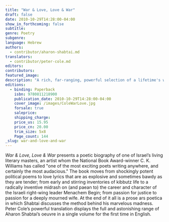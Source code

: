 ```yaml
---
title: "War & Love, Love & War"
draft: false
date: 2010-10-29T14:28:00-04:00
show_in_forthcoming: false
subtitle:
genre: Poetry
subgenre:
language: Hebrew
authors:
  - contributor/aharon-shabtai.md
translators:
  - contributor/peter-cole.md
editors:
contributors:
featured_image:
description: "A rich, far-ranging, powerful selection of a lifetime's work by the Israeli poet Aharon Shabtai, _one of the most exciting writers working in Hebrew today_ (Ha'aretz). "
editions:
  - binding: Paperback
    isbn: 9780811218900
    publication_date: 2010-10-29T14:28:00-04:00
    cover_image: /images/ColeWarLove.jpg
    forsale: true
    saleprice:
    shipping_charge:
    price_us: 15.95
    price_cn: 20.00
    trim_size: 5x8
    Page_count: 144
_slug: war-and-love-and-war
---
```


_War & Love, Love & War_ presents a poetic biography of one of Israel’s living literary masters, an artist whom the National Book Award-winner C. K. Williams has called "one of the most exciting poets writing anywhere, and certainly the most audacious." The book moves from shockingly potent political poems to love lyrics that are as explosive and sometimes bawdy as they are tender; from early and stirring inventories of kibbutz life to a radically inventive midrash on (and paean to) the career and character of the Israeli right-wing leader Menachem Begin; from passion for justice to passion for a deeply mourned wife. At the end of it all is a prose ars poetica in which Shabtai discusses the method behind his marvelous madness. Peter Cole’s powerful translation displays the full and astonishing range of Aharon Shabtai’s oeuvre in a single volume for the first time in English.

